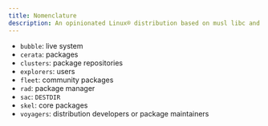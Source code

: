 ```yaml
---
title: Nomenclature
description: An opinionated Linux® distribution based on musl libc and toybox
---
```


- `bubble`: live system
- `cerata`: packages
- `clusters`: package repositories
- `explorers`: users
- `fleet`: community packages
- `rad`: package manager
- `sac`: `DESTDIR`
- `skel`: core packages
- `voyagers`: distribution developers or package maintainers
